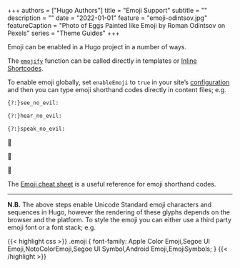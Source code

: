 +++
authors = ["Hugo Authors"]
title = "Emoji Support"
subtitle = ""
description = ""
date = "2022-01-01"
feature = "emoji-odintsov.jpg"
featureCaption = "Photo of Eggs Painted like Emoji by Roman Odintsov on Pexels"
series = "Theme Guides"
+++

Emoji can be enabled in a Hugo project in a number of ways.

<!--more-->

The [`emojify`](https://gohugo.io/functions/emojify/) function can be called directly in templates or [Inline Shortcodes](https://gohugo.io/templates/shortcode-templates/#inline-shortcodes).

To enable emoji globally, set `enableEmoji` to `true` in your site’s [configuration](https://gohugo.io/getting-started/configuration/) and then you can type emoji shorthand codes directly in content files; e.g.

```markdown
{?:}see_no_evil:

{?:}hear_no_evil:

{?:}speak_no_evil:
```

:see_no_evil:

:hear_no_evil:

:speak_no_evil:


The [Emoji cheat sheet](http://www.emoji-cheat-sheet.com/) is a useful reference for emoji shorthand codes.

***

**N.B.** The above steps enable Unicode Standard emoji characters and sequences in Hugo, however the rendering of these glyphs depends on the browser and the platform. To style the emoji you can either use a third party emoji font or a font stack; e.g.

{{< highlight css >}}
.emoji {
    font-family: Apple Color Emoji,Segoe UI Emoji,NotoColorEmoji,Segoe UI Symbol,Android Emoji,EmojiSymbols;
}
{{< /highlight >}}

